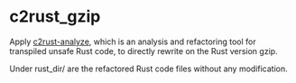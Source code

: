 # c2rust_gzip

Apply [c2rust-analyze](https://github.com/immunant/c2rust/tree/master/c2rust-analyze), which is an analysis and refactoring tool for transpiled unsafe Rust code, to directly rewrite on the Rust version gzip.

Under rust_dir/ are the refactored Rust code files without any modification.

